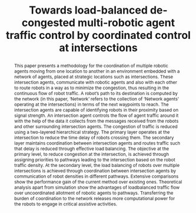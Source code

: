 ---
layout: project-page-new
title: "Towards load-balanced de-congested multi-robotic agent traffic control by coordinated control at intersections"
authors:
  - name: D. V. Karthikeya Viswanath
    sup: #
  - name: K. Madhava Krishna
    sup: #
affiliations:
  - name: IIIT Hyderabad, India
    link: https://robotics.iiit.ac.in
    sup: #
permalink: publications/2009/Viswanath_Towards-load-balanced
abstract: "This paper presents a methodology for the coordination of multiple robotic agents moving from one location to another in an environment embedded with a network of agents, placed at strategic locations such as intersections. These intersection agents, communicate with robotic agents
and also with each other to route robots in a way as to minimize the congestion, thus resulting in the continuous flow of robot traffic. A robot’s path to its destination is computed by the network (in this paper, ‘Network’ refers to the collection of ‘Network agents’ operating at the  intersections) in terms of the next waypoints to reach. The intersection agents are capable of identifying robots in their proximity based on signal strength. An intersection agent controls the flow of agent traffic around it with the help of the data it collects from the messages received from the robots and other surrounding intersection agents. The congestion of traffic is reduced
using a two-layered hierarchical strategy. The primary layer operates at the intersection to reduce the time delay of robots crossing them. The secondary layer maintains coordination between intersection agents and routes traffic such that delay is reduced through effective load balancing. The objective at the primary level, to reduce congestion at the intersection, is achieved through assigning priorities to pathways leading to the intersection based on the robot traffic density. At the secondary level, the load balancing of robots over multiple intersections is achieved through coordination between intersection agents by communication of robot densities in different pathways. Extensive comparisons show the performance gain of the current method over existing ones. Theoretical
analysis apart from simulation show the advantages of loadbalanced traffic flow over uncoordinated allotment of robotic agents to pathways. Transferring the burden of coordination to the network releases more computational power for the robots to engage in critical assistive activities."
paper: https://robotics.iiit.ac.in/uploads/Main/Publications/2009_3.pdf
# iframe: https://www.youtube.com/embed/jhjskX4FQwA

---